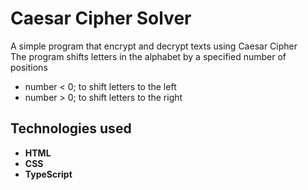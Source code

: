 # Caesar Cipher Solver
A simple program that encrypt and decrypt texts using Caesar Cipher<br>
The program shifts letters in the alphabet by a specified number of positions<br>
- number < 0; to shift letters to the left
- number > 0; to shift letters to the right

## Technologies used
- **HTML**
- **CSS**
- **TypeScript**